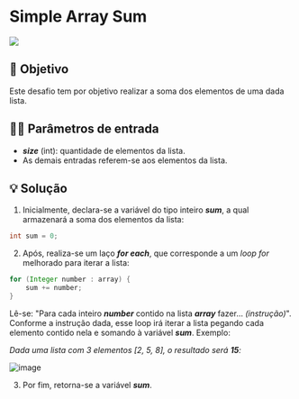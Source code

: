 # Simple Array Sum

<a href="https://www.hackerrank.com/challenges/simple-array-sum/problem?isFullScreen=true">
  <img src="https://img.shields.io/badge/HackerRank-Desafio-green?style=for-the-badge" />
</a>

## 	:dart: Objetivo

Este desafio tem por objetivo realizar a soma dos elementos de uma dada lista.

## 	:man_technologist: Parâmetros de entrada

  * **_size_** (int): quantidade de elementos da lista.
  * As demais entradas referem-se aos elementos da lista.

## :bulb: Solução

1. Inicialmente, declara-se a variável do tipo inteiro **_sum_**, a qual armazenará a soma dos elementos da lista:

```java
int sum = 0;
```

2. Após, realiza-se um laço **_for each_**, que corresponde a um _loop for_ melhorado para iterar a lista:

```java
for (Integer number : array) {
    sum += number;
}
```

Lê-se: "Para cada inteiro **_number_** contido na lista **_array_** fazer... _(instrução)_".
Conforme a instrução dada, esse loop irá iterar a lista pegando cada elemento contido nela e somando à variável **_sum_**. Exemplo:

_Dada uma lista com 3 elementos [2, 5, 8], o resultado será **15**:_
		
![image](https://user-images.githubusercontent.com/84636509/163021607-1153fa5f-08d4-45a2-accd-409db99fd35d.png)


3. Por fim, retorna-se a variável **_sum_**.
